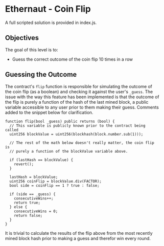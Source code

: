 # Ethernaut - Coin Flip

A full scripted solution is provided in index.js.

## Objectives

The goal of this level is to:

- Guess the correct outcome of the coin flip 10 times in a row

## Guessing the Outcome

The contract's `flip` function is responsible for simulating the outcome of the coin flip (as a boolean) and checking it against the user's `_guess`. The issue with the way this feature has been implemented is that the outcome of the flip is purely a function of the hash of the last mined block, a public variable accessible to any user prior to them making their guess. Comments added to the snippet below for clarification.

```solidity
function flip(bool _guess) public returns (bool) {
  // This variable is publicly known prior to the contract being called
  uint256 blockValue = uint256(blockhash(block.number.sub(1)));

  // The rest of the math below doesn't really matter, the coin flip is
  // purely a function of the blockValue variable above.

  if (lastHash == blockValue) {
    revert();
  }

  lastHash = blockValue;
  uint256 coinFlip = blockValue.div(FACTOR);
  bool side = coinFlip == 1 ? true : false;

  if (side == _guess) {
    consecutiveWins++;
    return true;
  } else {
    consecutiveWins = 0;
    return false;
  }
}
```

It is trivial to calculate the results of the flip above from the most recently mined block hash prior to making a guess and therefor win every round.
